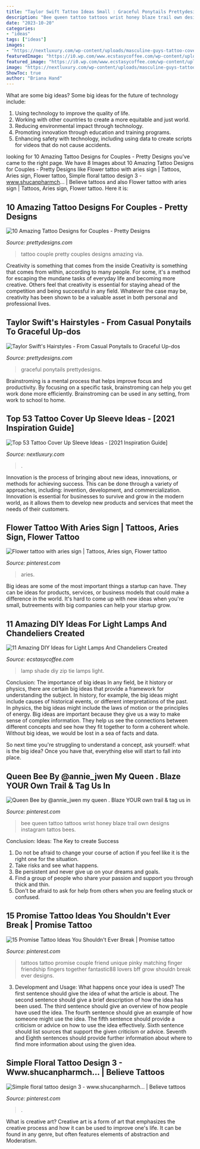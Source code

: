 ```yaml
---
title: "Taylor Swift Tattoo Ideas Small : Graceful Ponytails Prettydesigns"
description: "Bee queen tattoo tattoos wrist honey blaze trail own designs instagram tattos bees"
date: "2023-10-20"
categories:
- "ideas"
tags: ["ideas"]
images:
- "https://nextluxury.com/wp-content/uploads/masculine-guys-tattoo-cover-up-sleeve-ideas.jpg"
featuredImage: "https://i0.wp.com/www.ecstasycoffee.com/wp-content/uploads/2014/12/Zip-Tie-Lamp-Shade.jpeg"
featured_image: "https://i0.wp.com/www.ecstasycoffee.com/wp-content/uploads/2014/12/Zip-Tie-Lamp-Shade.jpeg"
image: "https://nextluxury.com/wp-content/uploads/masculine-guys-tattoo-cover-up-sleeve-ideas.jpg"
ShowToc: true
author: "Briana Hand"
---
```



What are some big ideas?
Some big ideas for the future of technology include: 
1. Using technology to improve the quality of life. 
2. Working with other countries to create a more equitable and just world. 
3. Reducing environmental impact through technology. 
4. Promoting innovation through education and training programs. 
5. Enhancing safety with technology, including using data to create scripts for videos that do not cause accidents.

	

		
looking for 10 Amazing Tattoo Designs for Couples - Pretty Designs you've came to the right page. We have 8 Images about 10 Amazing Tattoo Designs for Couples - Pretty Designs like Flower tattoo with aries sign | Tattoos, Aries sign, Flower tattoo, Simple floral tattoo design 3 - www.shucanpharmch... | Believe tattoos and also Flower tattoo with aries sign | Tattoos, Aries sign, Flower tattoo. Here it is:
		
    
## 10 Amazing Tattoo Designs For Couples - Pretty Designs

<img loading=lazy src="http://www.prettydesigns.com/wp-content/uploads/2014/09/Pretty-Couple-Tattoo.jpg" onerror="this.onerror=null;this.src='https://tse3.mm.bing.net/th?id=OIP.vAN078uq8_2wDSuOPsnsggHaJ4&amp;pid=15.1';" alt="10 Amazing Tattoo Designs for Couples - Pretty Designs">

_Source: prettydesigns.com_

>tattoo couple pretty couples designs amazing via. 

	

Creativity is something that comes from the inside
Creativity is something that comes from within, according to many people. For some, it's a method for escaping the mundane tasks of everyday life and becoming more creative. Others feel that creativity is essential for staying ahead of the competition and being successful in any field. Whatever the case may be, creativity has been shown to be a valuable asset in both personal and professional lives.

    
## Taylor Swift&#039;s Hairstyles - From Casual Ponytails To Graceful Up-dos

<img loading=lazy src="https://www.prettydesigns.com/wp-content/uploads/2013/10/Talor-Swift-Hair-Long-Wavy-Hairstyle-With-Side-Bangs.jpg" onerror="this.onerror=null;this.src='https://tse2.mm.bing.net/th?id=OIP.YYvMrMhusjUVY4cU3eE7QwHaHa&amp;pid=15.1';" alt="Taylor Swift&#039;s Hairstyles - From Casual Ponytails to Graceful Up-dos">

_Source: prettydesigns.com_

>graceful ponytails prettydesigns. 

	

Brainstroming is a mental process that helps improve focus and productivity. By focusing on a specific task, brainstroming can help you get work done more efficiently. Brainstroming can be used in any setting, from work to school to home.

    
## Top 53 Tattoo Cover Up Sleeve Ideas - [2021 Inspiration Guide]

<img loading=lazy src="https://nextluxury.com/wp-content/uploads/masculine-guys-tattoo-cover-up-sleeve-ideas.jpg" onerror="this.onerror=null;this.src='https://tse4.mm.bing.net/th?id=OIP.I7dxJBjiGD2aIfYxy751_AHaD3&amp;pid=15.1';" alt="Top 53 Tattoo Cover Up Sleeve Ideas - [2021 Inspiration Guide]">

_Source: nextluxury.com_

>. 

	

Innovation is the process of bringing about new ideas, innovations, or methods for achieving success. This can be done through a variety of approaches, including: invention, development, and commercialization. Innovation is essential for businesses to survive and grow in the modern world, as it allows them to develop new products and services that meet the needs of their customers.

    
## Flower Tattoo With Aries Sign | Tattoos, Aries Sign, Flower Tattoo

<img loading=lazy src="https://i.pinimg.com/736x/88/84/7a/88847a7afa824d7ba5a21566b511a8d6.jpg" onerror="this.onerror=null;this.src='https://tse3.mm.bing.net/th?id=OIP.Wwtkmm_o2rlmWevIG5VrtgHaGm&amp;pid=15.1';" alt="Flower tattoo with aries sign | Tattoos, Aries sign, Flower tattoo">

_Source: pinterest.com_

>aries. 

	

Big ideas are some of the most important things a startup can have. They can be ideas for products, services, or business models that could make a difference in the world. It's hard to come up with new ideas when you're small, butreements with big companies can help your startup grow.

    
## 11 Amazing DIY Ideas For Light Lamps And Chandeliers Created

<img loading=lazy src="https://i0.wp.com/www.ecstasycoffee.com/wp-content/uploads/2014/12/Zip-Tie-Lamp-Shade.jpeg" onerror="this.onerror=null;this.src='https://tse1.mm.bing.net/th?id=OIP.NDJ2Xth1x3-zNL-45aaohQHaLH&amp;pid=15.1';" alt="11 Amazing DIY Ideas for Light Lamps And Chandeliers Created">

_Source: ecstasycoffee.com_

>lamp shade diy zip tie lamps light. 

	

Conclusion: The importance of big ideas
In any field, be it history or physics, there are certain big ideas that provide a framework for understanding the subject. In history, for example, the big ideas might include causes of historical events, or different interpretations of the past. In physics, the big ideas might include the laws of motion or the principles of energy.
Big ideas are important because they give us a way to make sense of complex information. They help us see the connections between different concepts and see how they fit together to form a coherent whole. Without big ideas, we would be lost in a sea of facts and data.

So next time you're struggling to understand a concept, ask yourself: what is the big idea? Once you have that, everything else will start to fall into place.

    
## Queen Bee By @annie_jwen My Queen . Blaze YOUR Own Trail &amp; Tag Us In

<img loading=lazy src="https://i.pinimg.com/736x/f9/4a/7f/f94a7f2b41a266bca1c291a98aa15726--natural-colors-queen-bee-tattoo.jpg" onerror="this.onerror=null;this.src='https://tse4.mm.bing.net/th?id=OIP.jcGOemue7ZQuuCdZg1z8oQHaHa&amp;pid=15.1';" alt="Queen Bee by @annie_jwen my queen . Blaze YOUR own trail &amp; tag us in">

_Source: pinterest.com_

>bee queen tattoo tattoos wrist honey blaze trail own designs instagram tattos bees. 

	

Conclusion: Ideas: The Key to create Success
1. Do not be afraid to change your course of action if you feel like it is the right one for the situation.
2. Take risks and see what happens.
3. Be persistent and never give up on your dreams and goals.
4. Find a group of people who share your passion and support you through thick and thin.
5. Don't be afraid to ask for help from others when you are feeling stuck or confused.

    
## 15 Promise Tattoo Ideas You Shouldn&#039;t Ever Break | Promise Tattoo

<img loading=lazy src="https://i.pinimg.com/736x/fa/15/5a/fa155a9c98c6ed8403b8532398673f18--twin-tattoos-bff-tattoos.jpg" onerror="this.onerror=null;this.src='https://tse2.mm.bing.net/th?id=OIP.vnuCiNyu9RriskiyUfw5zAHaHa&amp;pid=15.1';" alt="15 Promise Tattoo Ideas You Shouldn&#039;t Ever Break | Promise tattoo">

_Source: pinterest.com_

>tattoos tattoo promise couple friend unique pinky matching finger friendship fingers together fantastic88 lovers bff grow shouldn break ever designs. 

	

3. Development and Usage: What happens once your idea is used?
The first sentence should give the idea of what the article is about. The second sentence should give a brief description of how the idea has been used. The third sentence should give an overview of how people have used the idea. The fourth sentence should give an example of how someone might use the idea. The fifth sentence should provide a criticism or advice on how to use the idea effectively. Sixth sentence should list sources that support the given criticism or advice. Seventh and Eighth sentences should provide further information about where to find more information about using the given idea.

    
## Simple Floral Tattoo Design 3 - Www.shucanpharmch... | Believe Tattoos

<img loading=lazy src="https://i.pinimg.com/originals/00/fc/2f/00fc2fbc0673f4e45770cb846c75f717.jpg" onerror="this.onerror=null;this.src='https://tse2.mm.bing.net/th?id=OIP.vBVd1LTxCV1na7YPlTw8rAHaJ3&amp;pid=15.1';" alt="Simple floral tattoo design 3 - www.shucanpharmch... | Believe tattoos">

_Source: pinterest.com_

>. 

	

What is creative art?
Creative art is a form of art that emphasizes the creative process and how it can be used to improve one's life. It can be found in any genre, but often features elements of abstraction and Moderatism.

